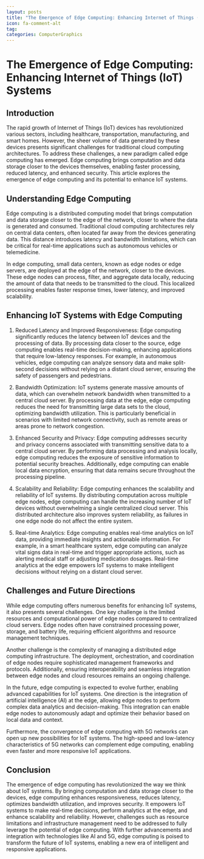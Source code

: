 ```yaml
---
layout: posts
title: "The Emergence of Edge Computing: Enhancing Internet of Things (IoT) Systems"
icon: fa-comment-alt
tag:      
categories: ComputerGraphics
---
```



# The Emergence of Edge Computing: Enhancing Internet of Things (IoT) Systems

## Introduction

The rapid growth of Internet of Things (IoT) devices has revolutionized various sectors, including healthcare, transportation, manufacturing, and smart homes. However, the sheer volume of data generated by these devices presents significant challenges for traditional cloud computing architectures. To address these challenges, a new paradigm called edge computing has emerged. Edge computing brings computation and data storage closer to the devices themselves, enabling faster processing, reduced latency, and enhanced security. This article explores the emergence of edge computing and its potential to enhance IoT systems.

## Understanding Edge Computing

Edge computing is a distributed computing model that brings computation and data storage closer to the edge of the network, closer to where the data is generated and consumed. Traditional cloud computing architectures rely on central data centers, often located far away from the devices generating data. This distance introduces latency and bandwidth limitations, which can be critical for real-time applications such as autonomous vehicles or telemedicine.

In edge computing, small data centers, known as edge nodes or edge servers, are deployed at the edge of the network, closer to the devices. These edge nodes can process, filter, and aggregate data locally, reducing the amount of data that needs to be transmitted to the cloud. This localized processing enables faster response times, lower latency, and improved scalability.

## Enhancing IoT Systems with Edge Computing

1. Reduced Latency and Improved Responsiveness: Edge computing significantly reduces the latency between IoT devices and the processing of data. By processing data closer to the source, edge computing enables real-time decision-making, enhancing applications that require low-latency responses. For example, in autonomous vehicles, edge computing can analyze sensory data and make split-second decisions without relying on a distant cloud server, ensuring the safety of passengers and pedestrians.

2. Bandwidth Optimization: IoT systems generate massive amounts of data, which can overwhelm network bandwidth when transmitted to a central cloud server. By processing data at the edge, edge computing reduces the need for transmitting large data sets to the cloud, optimizing bandwidth utilization. This is particularly beneficial in scenarios with limited network connectivity, such as remote areas or areas prone to network congestion.

3. Enhanced Security and Privacy: Edge computing addresses security and privacy concerns associated with transmitting sensitive data to a central cloud server. By performing data processing and analysis locally, edge computing reduces the exposure of sensitive information to potential security breaches. Additionally, edge computing can enable local data encryption, ensuring that data remains secure throughout the processing pipeline.

4. Scalability and Reliability: Edge computing enhances the scalability and reliability of IoT systems. By distributing computation across multiple edge nodes, edge computing can handle the increasing number of IoT devices without overwhelming a single centralized cloud server. This distributed architecture also improves system reliability, as failures in one edge node do not affect the entire system.

5. Real-time Analytics: Edge computing enables real-time analytics on IoT data, providing immediate insights and actionable information. For example, in a smart healthcare system, edge computing can analyze vital signs data in real-time and trigger appropriate actions, such as alerting medical staff or adjusting medication dosages. Real-time analytics at the edge empowers IoT systems to make intelligent decisions without relying on a distant cloud server.

## Challenges and Future Directions

While edge computing offers numerous benefits for enhancing IoT systems, it also presents several challenges. One key challenge is the limited resources and computational power of edge nodes compared to centralized cloud servers. Edge nodes often have constrained processing power, storage, and battery life, requiring efficient algorithms and resource management techniques.

Another challenge is the complexity of managing a distributed edge computing infrastructure. The deployment, orchestration, and coordination of edge nodes require sophisticated management frameworks and protocols. Additionally, ensuring interoperability and seamless integration between edge nodes and cloud resources remains an ongoing challenge.

In the future, edge computing is expected to evolve further, enabling advanced capabilities for IoT systems. One direction is the integration of artificial intelligence (AI) at the edge, allowing edge nodes to perform complex data analytics and decision-making. This integration can enable edge nodes to autonomously adapt and optimize their behavior based on local data and context.

Furthermore, the convergence of edge computing with 5G networks can open up new possibilities for IoT systems. The high-speed and low-latency characteristics of 5G networks can complement edge computing, enabling even faster and more responsive IoT applications.

## Conclusion

The emergence of edge computing has revolutionized the way we think about IoT systems. By bringing computation and data storage closer to the devices, edge computing enhances responsiveness, reduces latency, optimizes bandwidth utilization, and improves security. It empowers IoT systems to make real-time decisions, perform analytics at the edge, and enhance scalability and reliability. However, challenges such as resource limitations and infrastructure management need to be addressed to fully leverage the potential of edge computing. With further advancements and integration with technologies like AI and 5G, edge computing is poised to transform the future of IoT systems, enabling a new era of intelligent and responsive applications.